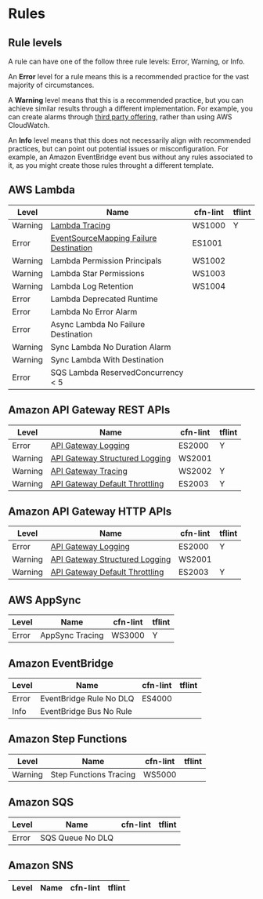 Rules
=====

## Rule levels

A rule can have one of the follow three rule levels: Error, Warning, or Info.

An __Error__ level for a rule means this is a recommended practice for the vast majority of circumstances.

A __Warning__ level means that this is a recommended practice, but you can achieve similar results through a different implementation. For example, you can create alarms through [third party offering](https://aws.amazon.com/lambda/partners/), rather than using AWS CloudWatch.

An __Info__ level means that this does not necessarily align with recommended practices, but can point out potential issues or misconfiguration. For example, an Amazon EventBridge event bus without any rules associated to it, as you might create those rules throught a different template.

## AWS Lambda

| Level   | Name                                                                | cfn-lint | tflint |
|---------|---------------------------------------------------------------------|----------|--------|
| Warning | [Lambda Tracing](lambda.md#tracing)                                 | WS1000   | Y      |
| Error   | [EventSourceMapping Failure Destination](lambda.md#eventsourcemapping-failure-destination) | ES1001   |        |
| Warning | Lambda Permission Principals                                        | WS1002   |        |
| Warning | Lambda Star Permissions                                             | WS1003   |        |
| Warning | Lambda Log Retention                                                | WS1004   |        |
| Error   | Lambda Deprecated Runtime                                           |          |        |
| Error   | Lambda No Error Alarm                                               |          |        |
| Error   | Async Lambda No Failure Destination                                 |          |        |
| Warning | Sync Lambda No Duration Alarm                                       |          |        |
| Warning | Sync Lambda With Destination                                        |          |        |
| Error   | SQS Lambda ReservedConcurrency < 5                                  |          |        |

## Amazon API Gateway REST APIs

| Level   | Name                                                                | cfn-lint | tflint |
|---------|---------------------------------------------------------------------|----------|--------|
| Error   | [API Gateway Logging](api_gateway.md#logging)                       | ES2000   | Y      |
| Warning | [API Gateway Structured Logging](api_gateway.md#structured-logging) | WS2001   |        |
| Warning | [API Gateway Tracing](api_gateway.md#tracing)                       | WS2002   | Y      |
| Warning | [API Gateway Default Throttling](api_gateway.md#default-throttling) | ES2003   | Y      |

## Amazon API Gateway HTTP APIs

| Level   | Name                                                                | cfn-lint | tflint |
|---------|---------------------------------------------------------------------|----------|--------|
| Error   | [API Gateway Logging](api_gateway.md#logging)                       | ES2000   | Y      |
| Warning | [API Gateway Structured Logging](api_gateway.md#structured-logging) | WS2001   |        |
| Warning | [API Gateway Default Throttling](api_gateway.md#default-throttling) | ES2003   | Y      |

## AWS AppSync

| Level   | Name                                                                | cfn-lint | tflint |
|---------|---------------------------------------------------------------------|----------|--------|
| Error   | AppSync Tracing                                                     | WS3000   | Y      |

## Amazon EventBridge

| Level   | Name                                                                | cfn-lint | tflint |
|---------|---------------------------------------------------------------------|----------|--------|
| Error   | EventBridge Rule No DLQ                                             | ES4000   |        |
| Info    | EventBridge Bus No Rule                                             |          |        |

## Amazon Step Functions

| Level   | Name                                                                | cfn-lint | tflint |
|---------|---------------------------------------------------------------------|----------|--------|
| Warning | Step Functions Tracing                                              | WS5000   |        |

## Amazon SQS

| Level   | Name                                                                | cfn-lint | tflint |
|---------|---------------------------------------------------------------------|----------|--------|
| Error   | SQS Queue No DLQ                                                    |          |        |

## Amazon SNS

| Level   | Name                                                                | cfn-lint | tflint |
|---------|---------------------------------------------------------------------|----------|--------|
